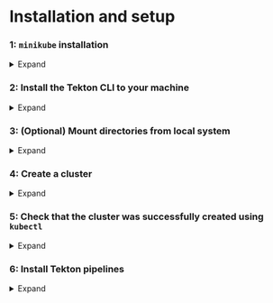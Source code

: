 # Installation and setup

### **1**: `minikube` installation

<details>
<summary>Expand</summary>

```shell
brew install minikube
```

For other installation options, refer to: https://minikube.sigs.k8s.io/docs/start/

</details>


### **2**: Install the Tekton CLI to your machine

<details>
<summary>Expand</summary>

```shell
brew install tektoncd-cli
```

More info: https://tekton.dev/docs/cli/#installation

</details>


### **3**: (Optional) Mount directories from local system

<details>
<summary>Expand</summary>

```shell
# minikube mount /path/on/local/system:/source
minikube start --kubernetes-version v1.24.4 --mount-string="/path/on/local/system:/source" --mount
```

</details>


### **4**: Create a cluster

<details>
<summary>Expand</summary>

```shell
minikube start --kubernetes-version v1.24.4
#minikube start --driver qemu --network socket_vmnet
```

<!-- <img src="img/minikube_start_cmd.gif"> -->

</details>


### **5**: Check that the cluster was successfully created using `kubectl`

<details>
<summary>Expand</summary>

```shell
kubectl cluster-info
```

<!-- <img src="img/kubectl_cluster_info_cmd.gif" width="600px"> -->

</details>


### **6**: Install Tekton pipelines

<details>
<summary>Expand</summary>

1. Install the latest version of Tekton pipelines

     ```shell
     kubectl apply --filename \
       https://storage.googleapis.com/tekton-releases/pipeline/latest/release.yaml
     ```

     <!-- <img src="img/install_tekton_pipelines_latest_version.gif" width="600px"> -->

2. Monitor the installation

     ```shell
     kubectl get pods --namespace tekton-pipelines --watch
     ```

     <!-- <img src="img/kubectl_get_pods_cmd.gif" width="600px"> -->

     When both `tekton-pipelines-controller` and `tekton-pipelines-webhook` show `1/1` under the `READY` column, you are ready to continue. For example:

     ```shell
     NAME                                           READY    STATUS               RESTARTS     AGE
     tekton-pipelines-controller-6d989cc968-j57cs   0/1      Pending              0            3s
     tekton-pipelines-webhook-69744499d9-t58s5      0/1      ContainerCreating    0            3s
     tekton-pipelines-controller-6d989cc968-j57cs   0/1      ContainerCreating    0            3s
     tekton-pipelines-controller-6d989cc968-j57cs   0/1      Running              0            5s
     tekton-pipelines-webhook-69744499d9-t58s5      0/1      Running              0            6s
     tekton-pipelines-controller-6d989cc968-j57cs   1/1      Running              0            10s
     tekton-pipelines-webhook-69744499d9-t58s5      1/1      Running              0            20s
     ```

  Hit _Ctrl + C_ to stop monitoring.

</details>
